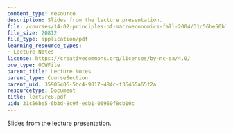 ```yaml
---
content_type: resource
description: Slides from the lecture presentation.
file: /courses/14-02-principles-of-macroeconomics-fall-2004/31c56be56b3d8c9fecb106950f8cb10c_lecture8.pdf
file_size: 20812
file_type: application/pdf
learning_resource_types:
- Lecture Notes
license: https://creativecommons.org/licenses/by-nc-sa/4.0/
ocw_type: OCWFile
parent_title: Lecture Notes
parent_type: CourseSection
parent_uid: 35905406-5bc4-9017-484c-f36465a65f2a
resourcetype: Document
title: lecture8.pdf
uid: 31c56be5-6b3d-8c9f-ecb1-06950f8cb10c
---
```

Slides from the lecture presentation.